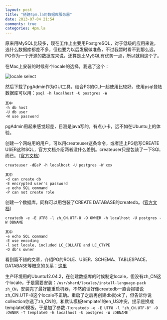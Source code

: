 ```yaml
---
layout: post
title: "搭建4pm.la的数据库服务器"
date: 2013-07-04 21:54
comments: true
categories: 4pm.la
---
```


原来用MySQL比较多，现在工作上主要用PostgreSQL，对于低级的应用来说，选什么数据库都差不多，但也要为以后发展做准备，不过我暂时看不到那么远，PG作为一个开源的数据库来说，还算是比MySQL有优势一点，所以就用这个了。

在Mac上安装的时候有个locale的选择，我选了这个：

![locale select](http://pic.yupoo.com/dawncold0/CZ9bpp9U/medish.jpg)

然后下载了pgAdmin作为GUI工具，结合PG的CLI一起使用比较好。使用psql登陆数据库可以用：`psql -h localhost -U postgres -W`
	
	其中
	-h db host
	-U db user
	-W use password

pgAdmin用起来感觉超差，目测是java写的，有点小卡，远不如在Ubuntu上的体验。

创建一个网站用的用户，可以用createuser这条命令，或者连上PG后写CREATE USER这种SQL，官方文档介绍两者没什么差别。createuser只是包装了一下SQL而已。（[官方文档](http://www.postgresql.org/docs/current/static/app-createuser.html)）

`createuser -dEeP -h localhost -U postgres -W xxx`

	其中
	-d can create db
	-E encrypted user's password
	-e echo SQL command
	-P can not create role

创建一个数据库，同样可以用包装了CREATE DATABASE的createdb。([官方文档](http://www.postgresql.org/docs/9.2/static/app-createdb.html)）

`createdb -e -E UTF8 -l zh_CN.UTF-8 -O OWNER -h localhost -U postgres -W DBNAME`

	其中
	-e echo SQL command
	-E use encoding
	-l set locale, included LC_COLLATE and LC_CTYPE
	-O db's owner
	
看到篇不错的文章，介绍PG的ROLE、USER、SCHEMA、TABLESPACE、DATABASE等概念的关系：[这里](http://blog.csdn.net/kanon_lgt/article/details/5931522)

生产环境用的Ubuntu12.04.2，在创建数据库的时候制定locale，但没有zh_CN这个locale，于是需要安装：`/usr/shard/locales/install-language-pack zh_CN`，安装完了最好能重启机器，不然的话好像createdb一直会报错说zh_CN.UTF-8这个locale不正确。重启了之后再创建db就ok了，但告诉你说collection你选了zh_CN的，和默认模板template1的en_US冲突，提示是换成template0模板，于是加了参数`-T`:`createdb -e -E UTF8 -l "zh_CN.UTF-8" -O :OWNER -T template0 -h localhost -U postgres -W :DBNAME`